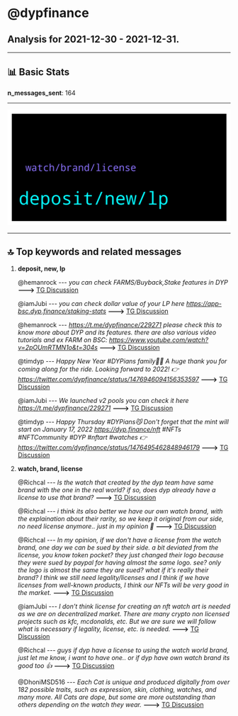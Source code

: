 # **@dypfinance**
 ## Analysis for **2021-12-30** - **2021-12-31**.

---

## 📊 **Basic Stats**

**n_messages_sent**: 164

---
![wordcloud](dypfinance_1Days_wordcloud.png)

---


## 🔝 **Top keywords and related messages**

1. **deposit, new, lp**

    @hemanrock --- *you can check FARMS/Buyback,Stake features in DYP* **--->** [TG Discussion](https://t.me/dypfinance/235260)

    @iamJubi --- *you can check dollar value of your LP here https://app-bsc.dyp.finance/staking-stats* **--->** [TG Discussion](https://t.me/dypfinance/235718)

    @hemanrock --- *https://t.me/dypfinance/229271  please check this to know more about DYP and its features.  there are also various video tutorials and ex FARM on BSC:   https://www.youtube.com/watch?v=2pOUmRTMN1o&t=304s* **--->** [TG Discussion](https://t.me/dypfinance/235263)

    @timdyp --- *Happy New Year #DYPians family🥳🎉 A huge thank you for coming along for the ride.  Looking forward to 2022!  👉https://twitter.com/dypfinance/status/1476946094156353597* **--->** [TG Discussion](https://t.me/dypfinance/235783)

    @iamJubi --- *We launched v2 pools you can check it here https://t.me/dypfinance/229271* **--->** [TG Discussion](https://t.me/dypfinance/235382)

    @timdyp --- *Happy Thursday #DYPians😼  Don't forget that the mint will start on January 17, 2022 https://dyp.finance/nft  #NFTs #NFTCommunity #DYP #nftart #watches  👉https://twitter.com/dypfinance/status/1476495462848946179* **--->** [TG Discussion](https://t.me/dypfinance/235466)

2. **watch, brand, license**

    @Richcal --- *Is the watch that created by the dyp team have same brand with the one in the real world? if so, does dyp already have a license to use that brand?* **--->** [TG Discussion](https://t.me/dypfinance/235496)

    @Richcal --- *i think its also better we have our own watch brand, with the explaination about their rarity, so we keep it original from our side, no need license anymore.. just in my opinion 🙏* **--->** [TG Discussion](https://t.me/dypfinance/235631)

    @Richcal --- *In my opinion, if we don't have a license from the watch brand, one day we can be sued by their side. a bit deviated from the license, you know token pocket? they just changed their logo because they were sued by paypal for having almost the same logo. see? only the logo is almost the same they are sued? what if it's really their brand? I think we still need legality/licenses and I think if we have licenses from well-known products, I think our NFTs will be very good in the market.* **--->** [TG Discussion](https://t.me/dypfinance/235629)

    @iamJubi --- *I don’t think license for creating an nft watch art is needed as we are on decentralized market. There are many crypto non licensed projects such as kfc, mcdonalds, etc. But we are sure we will follow what is necessary if legality, license, etc. is needed.* **--->** [TG Discussion](https://t.me/dypfinance/235625)

    @Richcal --- *guys if dyp have a license to using the watch world brand, just let me know, i want to have one.. or if dyp have own watch brand its good too 👍* **--->** [TG Discussion](https://t.me/dypfinance/235623)

    @DhoniMSD516 --- *Each Cat is unique and produced digitally from over 182 possible traits, such as expression, skin, clothing, watches, and many more. All Cats are dope, but some are more outstanding than others depending on the watch they wear.* **--->** [TG Discussion](https://t.me/dypfinance/235480)

